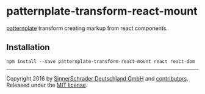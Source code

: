 # patternplate-transform-react-mount
[patternplate](/sinnerschrader/patternplate) transform creating markup from react components.

## Installation
```shell
npm install --save patternplate-transform-react-mount react react-dom
```

---
Copyright 2016 by [SinnerSchrader Deutschland GmbH](https://github.com/sinnerschrader) and [contributors](./graphs/contributors). Released under the [MIT license]('./license.md').

